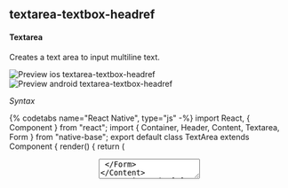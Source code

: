 

## textarea-textbox-headref
#### Textarea

Creates a text area to input multiline text.

![Preview ios textarea-textbox-headref](https://github.com/GeekyAnts/NativeBase-KitchenSink/raw/v2.6.1/screenshots/ios/input-textarea.png)
![Preview android textarea-textbox-headref](https://github.com/GeekyAnts/NativeBase-KitchenSink/raw/v2.6.1/screenshots/android/input-textarea.png)

*Syntax*

{% codetabs name="React Native", type="js" -%}
import React, { Component } from "react";
import { Container, Header, Content, Textarea, Form } from "native-base";
export default class TextArea extends Component {
  render() {
    return (
      <Container>
        <Header />
        <Content padder>
          <Form>
            <Textarea rowSpan={5} bordered placeholder="Textarea" />
          </Form>
        </Content>
      </Container>
    );
  }
}
{%- language name="Vue Native", type="vue" -%}
<template>
  <nb-container>
    <nb-header />
    <nb-content>
      <nb-form>
        <nb-textarea :rowSpan="5" bordered placeholder="Textarea" />
      </nb-form>
    </nb-content>
  </nb-container>
</template>
{%- endcodetabs %}
